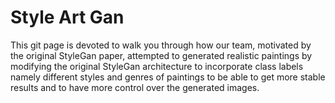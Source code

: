 # Style Art Gan

This git page is devoted to walk you through how our team, motivated by the original StyleGan paper, attempted to generated realistic paintings by modifying the original StyleGan architecture to incorporate class labels namely different styles and genres of paintings to be able to get more stable results and to have more control over the generated images.
